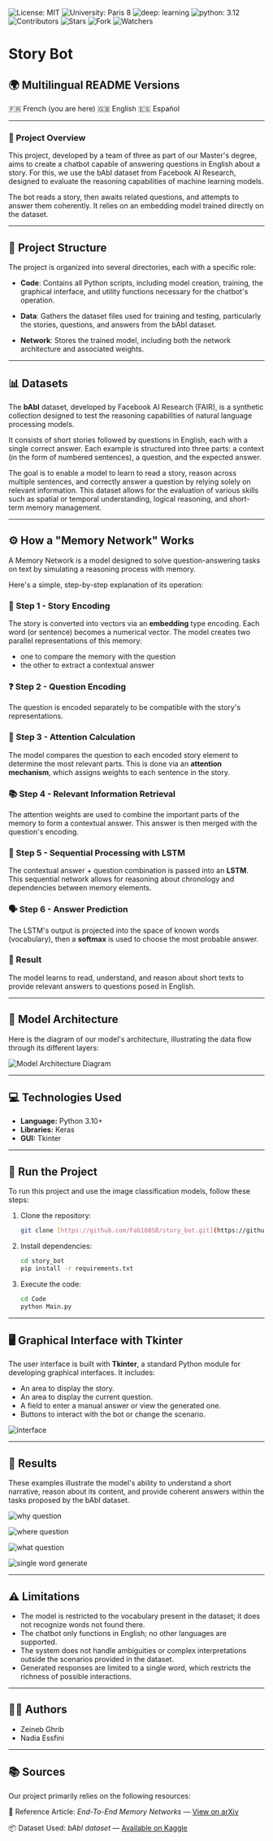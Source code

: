 ![License: MIT](https://img.shields.io/badge/Licence-MIT-green)
![University: Paris 8](https://img.shields.io/badge/University-Paris%208-red)
![deep: learning](https://img.shields.io/badge/deep-learning-blue)
![python: 3.12](https://img.shields.io/badge/python-3.12-brightgreen)
![Contributors](https://img.shields.io/badge/contributor-3-orange)
![Stars](https://img.shields.io/github/stars/Fab16BSB/image_classification?color=orange)
![Fork](https://img.shields.io/github/forks/Fab16BSB/image_classification?color=orange)
![Watchers](https://img.shields.io/github/watchers/Fab16BSB/image_classification?color=orange)


# Story Bot

## 🌍 Multilingual README Versions
🇫🇷 French (you are here)
🇬🇧 English
🇪🇸 Español

---

### 📘 Project Overview
This project, developed by a team of three as part of our Master's degree, aims to create a chatbot capable of answering questions in English about a story. For this, we use the bAbI dataset from Facebook AI Research, designed to evaluate the reasoning capabilities of machine learning models.

The bot reads a story, then awaits related questions, and attempts to answer them coherently. It relies on an embedding model trained directly on the dataset.

---

## 📁 Project Structure

The project is organized into several directories, each with a specific role:

- **Code**: Contains all Python scripts, including model creation, training, the graphical interface, and utility functions necessary for the chatbot's operation.

- **Data**: Gathers the dataset files used for training and testing, particularly the stories, questions, and answers from the bAbI dataset.

- **Network**: Stores the trained model, including both the network architecture and associated weights.

---

## 📊 Datasets

The **bAbI** dataset, developed by Facebook AI Research (FAIR), is a synthetic collection designed to test the reasoning capabilities of natural language processing models.

It consists of short stories followed by questions in English, each with a single correct answer. Each example is structured into three parts: a context (in the form of numbered sentences), a question, and the expected answer.

The goal is to enable a model to learn to read a story, reason across multiple sentences, and correctly answer a question by relying solely on relevant information. This dataset allows for the evaluation of various skills such as spatial or temporal understanding, logical reasoning, and short-term memory management.

---

## ⚙️ How a "Memory Network" Works

A Memory Network is a model designed to solve question-answering tasks on text by simulating a reasoning process with memory.

Here's a simple, step-by-step explanation of its operation:

### 🧾 Step 1 - Story Encoding
The story is converted into vectors via an **embedding** type encoding. Each word (or sentence) becomes a numerical vector. The model creates two parallel representations of this memory:
- one to compare the memory with the question
- the other to extract a contextual answer

### ❓ Step 2 - Question Encoding
The question is encoded separately to be compatible with the story's representations.

### 🎯 Step 3 - Attention Calculation
The model compares the question to each encoded story element to determine the most relevant parts. This is done via an **attention mechanism**, which assigns weights to each sentence in the story.

### 📚 Step 4 - Relevant Information Retrieval
The attention weights are used to combine the important parts of the memory to form a contextual answer. This answer is then merged with the question's encoding.

### 🔁 Step 5 - Sequential Processing with LSTM
The contextual answer + question combination is passed into an **LSTM**. This sequential network allows for reasoning about chronology and dependencies between memory elements.

### 🗣️ Step 6 - Answer Prediction
The LSTM's output is projected into the space of known words (vocabulary), then a **softmax** is used to choose the most probable answer.

### 📌 Result
The model learns to read, understand, and reason about short texts to provide relevant answers to questions posed in English.

---

## 🧱 Model Architecture

Here is the diagram of our model's architecture, illustrating the data flow through its different layers:

![Model Architecture Diagram](result/architecture.png)

---

## 💻 Technologies Used

* **Language:** Python 3.10+
* **Libraries:** Keras
* **GUI:** Tkinter

---

## 🚀 Run the Project

To run this project and use the image classification models, follow these steps:

1.  Clone the repository:
    ```bash
    git clone [https://github.com/Fab16BSB/story_bot.git](https://github.com/Fab16BSB/story_bot.git)
    ```

2.  Install dependencies:
    ```bash
    cd story_bot
    pip install -r requirements.txt
    ```

3.  Execute the code:
    ```bash
    cd Code
    python Main.py
    ```

---

## 🖥️ Graphical Interface with Tkinter

The user interface is built with **Tkinter**, a standard Python module for developing graphical interfaces. It includes:

* An area to display the story.
* An area to display the current question.
* A field to enter a manual answer or view the generated one.
* Buttons to interact with the bot or change the scenario.

![interface](Result/interface.png)

---

## 🧪 Results

These examples illustrate the model's ability to understand a short narrative, reason about its content, and provide coherent answers within the tasks proposed by the bAbI dataset.

![why question](Result/demo.png)

![where question](Result/demo2.png)

![what question](Result/demo3.png)

![single word generate](Result/demo4.png)

---

## ⚠️ Limitations

* The model is restricted to the vocabulary present in the dataset; it does not recognize words not found there.
* The chatbot only functions in English; no other languages are supported.
* The system does not handle ambiguities or complex interpretations outside the scenarios provided in the dataset.
* Generated responses are limited to a single word, which restricts the richness of possible interactions.

---

## 🧑‍💻 Authors

* Zeineb Ghrib
* Nadia Essfini

---

## 📚 Sources

Our project primarily relies on the following resources:

📄 Reference Article: *End-To-End Memory Networks* — [View on arXiv](https://arxiv.org/pdf/1503.08895.pdf)

📦 Dataset Used: *bAbI dataset* — [Available on Kaggle](https://www.kaggle.com/datasets/roblexnana/the-babi-tasks-for-nlp-qa-system)